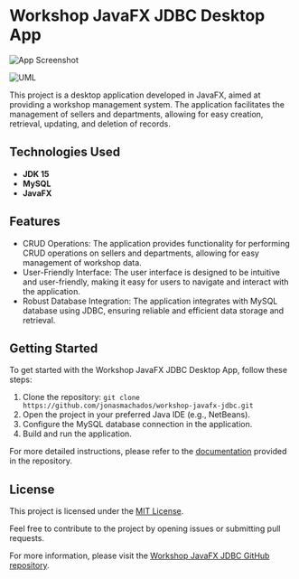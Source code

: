 # Workshop JavaFX JDBC Desktop App

![App Screenshot](https://user-images.githubusercontent.com/67349235/183916424-9b35a97f-a774-4eec-babe-08b4fef3491c.png)

![UML ](https://user-images.githubusercontent.com/67349235/183919024-8817cc16-f514-4992-a01d-39a8981ae02a.png)

This project is a desktop application developed in JavaFX, aimed at providing a workshop management system. The application facilitates the management of sellers and departments, allowing for easy creation, retrieval, updating, and deletion of records.

## Technologies Used

- **JDK 15**
- **MySQL**
- **JavaFX**

## Features

- CRUD Operations: The application provides functionality for performing CRUD operations on sellers and departments, allowing for easy management of workshop data.
- User-Friendly Interface: The user interface is designed to be intuitive and user-friendly, making it easy for users to navigate and interact with the application.
- Robust Database Integration: The application integrates with MySQL database using JDBC, ensuring reliable and efficient data storage and retrieval.

## Getting Started

To get started with the Workshop JavaFX JDBC Desktop App, follow these steps:

1. Clone the repository: `git clone https://github.com/jonasmachados/workshop-javafx-jdbc.git`
2. Open the project in your preferred Java IDE (e.g., NetBeans).
3. Configure the MySQL database connection in the application.
4. Build and run the application.

For more detailed instructions, please refer to the [documentation](docs/README.md) provided in the repository.

## License

This project is licensed under the [MIT License](LICENSE).

Feel free to contribute to the project by opening issues or submitting pull requests.

For more information, please visit the [Workshop JavaFX JDBC GitHub repository](https://github.com/jonasmachados/workshop-javafx-jdbc).

